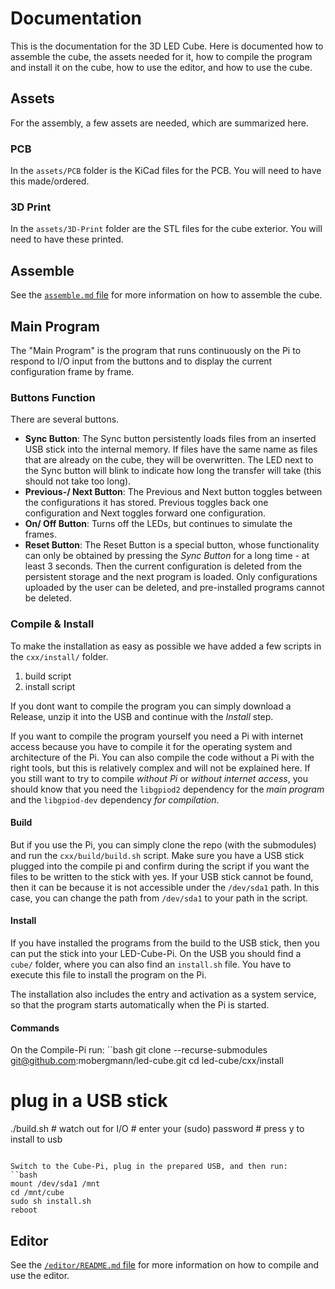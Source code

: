 # Documentation
This is the documentation for the 3D LED Cube.
Here is documented how to assemble the cube, the assets needed for it, how to compile the program and install it on the cube, how to use the editor, and how to use the cube.

## Assets
For the assembly, a few assets are needed, which are summarized here.

### PCB
In the `assets/PCB` folder is the KiCad files for the PCB. 
You will need to have this made/ordered.

### 3D Print
In the `assets/3D-Print` folder are the STL files for the cube exterior.
You will need to have these printed.


## Assemble
See the [`assemble.md` file](./assemble.md) for more information on how to assemble the cube.

## Main Program
The "Main Program" is the program that runs continuously on the Pi to respond to I/O input from the buttons and to display the current configuration frame by frame.

### Buttons Function
There are several buttons.
- **Sync Button**: The Sync button persistently loads files from an inserted USB stick into the internal memory.
  If files have the same name as files that are already on the cube, they will be overwritten.
  The LED next to the Sync button will blink to indicate how long the transfer will take (this should not take too long).
- **Previous-/ Next Button**: The Previous and Next button toggles between the configurations it has stored.
  Previous toggles back one configuration and Next toggles forward one configuration.
- **On/ Off Button**: Turns off the LEDs, but continues to simulate the frames.
- **Reset Button**: The Reset Button is a special button, whose functionality can only be obtained by pressing the *Sync Button* for a long time - at least 3 seconds.
Then the current configuration is deleted from the persistent storage and the next program is loaded. Only configurations uploaded by the user can be deleted, and pre-installed programs cannot be deleted.

### Compile & Install
To make the installation as easy as possible we have added a few scripts in the `cxx/install/` folder.
1. build script
2. install script

If you dont want to compile the program you can simply download a Release, unzip it into the USB and continue with the *Install* step.

If you want to compile the program yourself you need a Pi with internet access because you have to compile it for the operating system and architecture of the Pi.
You can also compile the code without a Pi with the right tools, but this is relatively complex and will not be explained here.
If you still want to try to compile *without Pi* or *without internet access*, you should know that you need the `libgpiod2` dependency for the *main program* and the `libgpiod-dev` dependency *for compilation*.

#### Build
But if you use the Pi, you can simply clone the repo (with the submodules) and run the `cxx/build/build.sh` script.
Make sure you have a USB stick plugged into the compile pi and confirm during the script if you want the files to be written to the stick with yes.
If your USB stick cannot be found, then it can be because it is not accessible under the `/dev/sda1` path.
In this case, you can change the path from `/dev/sda1` to your path in the script.

#### Install
If you have installed the programs from the build to the USB stick, then you can put the stick into your LED-Cube-Pi.
On the USB you should find a `cube/` folder, where you can also find an `install.sh` file.
You have to execute this file to install the program on the Pi.

The installation also includes the entry and activation as a system service, so that the program starts automatically when the Pi is started.

#### Commands
On the Compile-Pi run:
``bash
git clone --recurse-submodules git@github.com:mobergmann/led-cube.git
cd led-cube/cxx/install
# plug in a USB stick
./build.sh # watch out for I/O
            # enter your (sudo) password
            # press y to install to usb
```

Switch to the Cube-Pi, plug in the prepared USB, and then run:
``bash
mount /dev/sda1 /mnt
cd /mnt/cube
sudo sh install.sh
reboot
```

## Editor
See the [`/editor/README.md` file](../editor/README.md) for more information on how to compile and use the editor.
